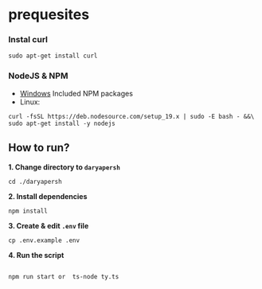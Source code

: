 # prequesites 


### Instal curl
```
sudo apt-get install curl
```

### NodeJS & NPM
- [Windows](https://nodejs.org/en/download/) Included NPM packages
- Linux:
```
curl -fsSL https://deb.nodesource.com/setup_19.x | sudo -E bash - &&\
sudo apt-get install -y nodejs
```

## How to run?

**1. Change directory to `daryapersh`**

```shell
cd ./daryapersh
```


**2. Install dependencies**

```shell
npm install
```

**3. Create & edit `.env` file**
```
cp .env.example .env
```


**4. Run the script**

```

npm run start or  ts-node ty.ts
